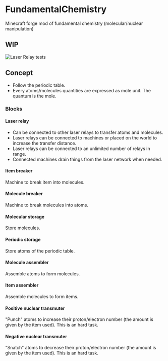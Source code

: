 # FundamentalChemistry
Minecraft forge mod of fundamental chemistry (molecular/nuclear manipulation)

## WIP 

![Laser Relay tests](https://i.imgur.com/WicW5if.jpg)

## Concept

* Follow the periodic table.
* Every atoms/molecules quantities are expressed as mole unit. The quantum is the mole.

### Blocks

#### Laser relay

* Can be connected to other laser relays to transfer atoms and molecules.
* Laser relays can be connected to machines or placed on the world to increase the transfer distance.
* Laser relays can be connected to an unlimited number of relays in range.
* Connected machines drain things from the laser network when needed.

#### Item breaker

Machine to break item into molecules.

#### Molecule breaker

Machine to break molecules into atoms.

#### Molecular storage

Store molecules.

#### Periodic storage

Store atoms of the periodic table.

#### Molecule assembler

Assemble atoms to form molecules.

#### Item assembler

Assemble molecules to form items.

#### Positive nuclear transmuter

"Punch" atoms to increase their proton/electron number (the amount is given by the item used).
This is an hard task.

#### Negative nuclear transmuter

"Snatch" atoms to decrease their proton/electron number (the amount is given by the item used).
This is an hard task.

